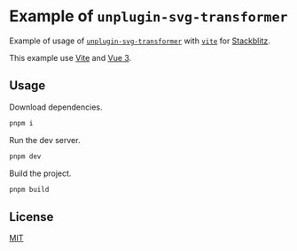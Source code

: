 # Example of `unplugin-svg-transformer`

Example of usage of [`unplugin-svg-transformer`](https://github.com/kiwilan/unplugin-svg-transformer) with [`vite`](https://vitejs.dev/) for [Stackblitz](https://stackblitz.com/github/ewilan-riviere/unplugin-svg-transformer-example?file=README.md).

This example use [Vite](https://vitejs.dev/) and [Vue 3](https://vuejs.org/).

## Usage

Download dependencies.

```bash
pnpm i
```

Run the dev server.

```bash
pnpm dev
```

Build the project.

```bash
pnpm build
```

## License

[MIT](./LICENSE)
